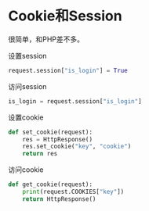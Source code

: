 # Cookie和Session

很简单，和PHP差不多。

设置session
```python
request.session["is_login"] = True
```

访问session
```python
is_login = request.session["is_login"]
```

设置cookie
```python
def set_cookie(request):
	res = HttpResponse()
	res.set_cookie("key", "cookie")
	return res
```

访问cookie
```python
def get_cookie(request):
	print(request.COOKIES["key"])
	return HttpResponse()
```
